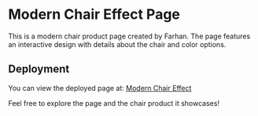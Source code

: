 # Modern Chair Effect Page

This is a modern chair product page created by Farhan. The page features an interactive design with details about the chair and color options.

## Deployment

You can view the deployed page at: [Modern Chair Effect](https://farhan-gada.github.io/Modern_Chair_Effect/)

Feel free to explore the page and the chair product it showcases!
